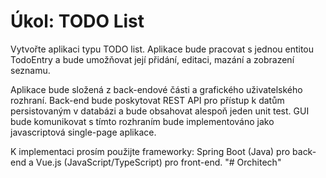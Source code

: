 # Úkol: TODO List
Vytvořte aplikaci typu TODO list. Aplikace bude pracovat s jednou entitou TodoEntry a bude
umožňovat její přidání, editaci, mazání a zobrazení seznamu.

Aplikace bude složená z back-endové části a grafického uživatelského rozhraní. Back-end
bude poskytovat REST API pro přístup k datům persistovaným v databázi a bude obsahovat
alespoň jeden unit test. GUI bude komunikovat s tímto rozhraním bude implementováno jako
javascriptová single-page aplikace.

K implementaci prosím použijte frameworky: Spring Boot (Java) pro back-end a Vue.js
(JavaScript/TypeScript) pro front-end.
"# Orchitech" 
